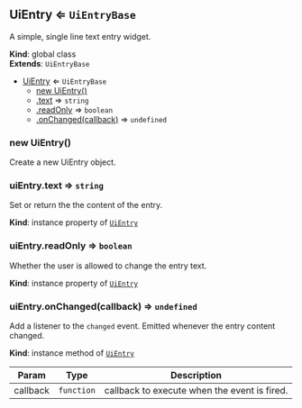 <a name="UiEntry"></a>

## UiEntry ⇐ <code>UiEntryBase</code>
A simple, single line text entry widget.

**Kind**: global class  
**Extends**: <code>UiEntryBase</code>  

* [UiEntry](#UiEntry) ⇐ <code>UiEntryBase</code>
    * [new UiEntry()](#new_UiEntry_new)
    * [.text](#UiEntryBase+text) ⇒ <code>string</code>
    * [.readOnly](#UiEntryBase+readOnly) ⇒ <code>boolean</code>
    * [.onChanged(callback)](#UiEntryBase+onChanged) ⇒ <code>undefined</code>

<a name="new_UiEntry_new"></a>

### new UiEntry()
Create a new UiEntry object.

<a name="UiEntryBase+text"></a>

### uiEntry.text ⇒ <code>string</code>
Set or return the the content of the entry.

**Kind**: instance property of [<code>UiEntry</code>](#UiEntry)  
<a name="UiEntryBase+readOnly"></a>

### uiEntry.readOnly ⇒ <code>boolean</code>
Whether the user is allowed to change the entry text.

**Kind**: instance property of [<code>UiEntry</code>](#UiEntry)  
<a name="UiEntryBase+onChanged"></a>

### uiEntry.onChanged(callback) ⇒ <code>undefined</code>
Add a listener to the `changed` event. Emitted whenever the entry content changed.

**Kind**: instance method of [<code>UiEntry</code>](#UiEntry)  

| Param | Type | Description |
| --- | --- | --- |
| callback | <code>function</code> | callback to execute when the event is fired. |

